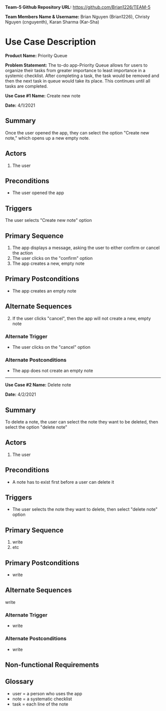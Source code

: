 **Team-5 Github Repository URL:** https://github.com/Brian1226/TEAM-5

**Team Members Name & Username:** Brian Nguyen (Brian1226), Christy Nguyen (cnguyenth), Karan Sharma (Kar-Sha)


# Use Case Description

**Product Name:** Priority Queue

**Problem Statement:** The to-do app-Priority Queue allows for users to organize their tasks from greater importance to least importance in a systemic checklist. After completing a task, the task would be removed and then the next task in queue would take its place. This continues until all tasks are completed.



**Use Case #1 Name:** Create new note

**Date:** 4/1/2021

 

## Summary

Once the user opened the app, they can select the option "Create new note," which opens up a new empty note.

 
 
## Actors

1. The user



## Preconditions

* The user opened the app

 

## Triggers

The user selects "Create new note" option

 

## Primary Sequence

1. The app displays a message, asking the user to either confirm or cancel the action
2. The user clicks on the "confirm" option
3. The app creates a new, empty note



## Primary Postconditions

* The app creates an empty note



## Alternate Sequences

2. If the user clicks "cancel", then the app will not create a new, empty note

 

### Alternate Trigger

* The user clicks on the "cancel" option

### Alternate Postconditions

* The app does not create an empty note

***

**Use Case #2 Name:** Delete note

**Date:** 4/2/2021

 

## Summary

To delete a note, the user can select the note they want to be deleted, then select the option "delete note" 

 
 
## Actors

1. The user



## Preconditions

* A note has to exist first before a user can delete it

 

## Triggers

* The user selects the note they want to delete, then select "delete note" option

 

## Primary Sequence

1. write
2. etc




## Primary Postconditions

* write



## Alternate Sequences

write

 

### Alternate Trigger

* write

### Alternate Postconditions

* write
 

## Non-functional Requirements

 

## Glossary
* user = a person who uses the app
* note = a systematic checklist
* task = each line of the note
